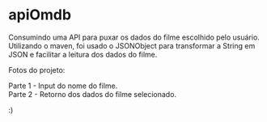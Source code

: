 # apiOmdb
 Consumindo uma API para puxar os dados do filme escolhido pelo usuário.
 Utilizando o maven, foi usado o JSONObject para transformar a String em JSON e facilitar a leitura dos dados do filme.
 
 
 Fotos do projeto: 
 
 <div>
 Parte 1 - Input do nome do filme.
 <img scr="https://user-images.githubusercontent.com/85112452/208961575-2b0b8ac8-8f79-4da8-8033-829c2d27a1fc.png" width="400px">
 </div>
 
 
 <div>
 Parte 2 - Retorno dos dados do filme selecionado.
 <img scr="https://user-images.githubusercontent.com/85112452/208961620-d18f73fd-50bc-40b2-b4da-55bb8a7da557.png" width="400px">
 </div>
 
 
 :)
